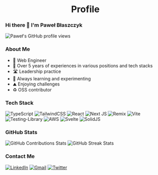 <h1 align="center">
Profile
</h1>

### Hi there 👋 I'm Paweł Błaszczyk

![Paweł's GitHub profile views](https://komarev.com/ghpvc/?username=pawelblaszczyk5&color=blueviolet)

### About Me

- 🔧 Web Engineer
- 🧠 Over 5 years of experiences in various positions and tech stacks
- 🛣️ Leadership practice
- 🤔 Always learning and experimenting
- ⛰️ Enjoying challenges
- ♻️ OSS contributor

### Tech Stack

![TypeScript](https://img.shields.io/badge/typescript-%23007ACC.svg?style=for-the-badge&logo=typescript&logoColor=white) ![TailwindCSS](https://img.shields.io/badge/tailwindcss-%2338B2AC.svg?style=for-the-badge&logo=tailwind-css&logoColor=white) ![React](https://img.shields.io/badge/react-%2320232a.svg?style=for-the-badge&logo=react&logoColor=%2361DAFB) ![Next JS](https://img.shields.io/badge/Next-black?style=for-the-badge&logo=next.js&logoColor=white) ![Remix](https://img.shields.io/badge/remix-%23000.svg?style=for-the-badge&logo=remix&logoColor=white) ![Vite](https://img.shields.io/badge/vite-%23646CFF.svg?style=for-the-badge&logo=vite&logoColor=white) ![Testing-Library](https://img.shields.io/badge/-TestingLibrary-%23E33332?style=for-the-badge&logo=testing-library&logoColor=white) ![AWS](https://img.shields.io/badge/AWS-%23FF9900.svg?style=for-the-badge&logo=amazon-aws&logoColor=white) ![Svelte](https://img.shields.io/badge/svelte-%23f1413d.svg?style=for-the-badge&logo=svelte&logoColor=white) ![SolidJS](https://img.shields.io/badge/SolidJS-2c4f7c?style=for-the-badge&logo=solid&logoColor=c8c9cb)

### GitHub Stats

![GitHub Contributions Stats](https://github-readme-stats.vercel.app/api?username=pawelblaszczyk5&show_icons=true&locale=en&theme=tokyonight&count_private=true)
![GitHub Streak Stats](https://streak-stats.demolab.com/?user=pawelblaszczyk5&theme=tokyonight)

### Contact Me

[![LinkedIn](https://img.shields.io/badge/linkedin-%230077B5.svg?style=for-the-badge&logo=linkedin&logoColor=white)](https://www.linkedin.com/in/pawel-blaszczyk/) [![Gmail](https://img.shields.io/badge/Gmail-D14836?style=for-the-badge&logo=gmail&logoColor=white)](mailto:contact@pawelblaszczyk.dev) [![Twitter](https://img.shields.io/badge/Twitter-%231DA1F2.svg?style=for-the-badge&logo=Twitter&logoColor=white)](https://twitter.com/pawelblaszczyk_)
